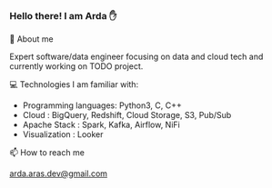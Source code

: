 ### Hello there!  I am Arda ✋

💬 About me

Expert software/data engineer focusing on data and cloud tech and currently working on TODO project.

💻 Technologies I am familiar with:
* Programming languages: Python3, C, C++
* Cloud                : BigQuery, Redshift, Cloud Storage, S3, Pub/Sub
* Apache Stack         : Spark, Kafka, Airflow, NiFi
* Visualization        : Looker

📫 How to reach me

arda.aras.dev@gmail.com
